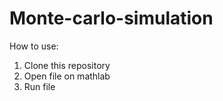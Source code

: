 # Monte-carlo-simulation

How to use:
  1. Clone this repository
  2. Open file on mathlab
  3. Run file
